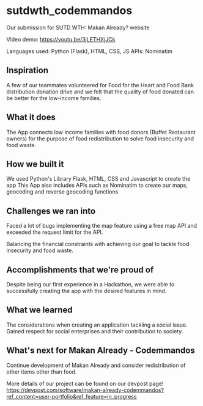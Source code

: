 # sutdwth_codemmandos
Our submission for SUTD WTH: Makan Already? website

Video demo: https://youtu.be/3jLETHXjJCk

Languages used: Python (Flask), HTML, CSS, JS
APIs: Nominatim

## Inspiration
A few of our teammates volunteered for Food for the Heart and Food Bank distribution donation drive and we felt that the quality of food donated can be better for the low-income families.

## What it does
The App connects low income families with food donors (Buffet Restaurant owners) for the purpose of food redistribution to solve food insecurity and food waste.

## How we built it
We used Python's Library Flask, HTML, CSS and Javascript to create the app 
This App also includes APIs such as Nominatim to create our maps, geocoding and reverse geocoding functions

## Challenges we ran into
Faced a lot of bugs implementing the map feature using a free map API and exceeded the request limit for the API.

Balancing the financial constraints with achieving our goal to tackle food insecurity and food waste. 

## Accomplishments that we're proud of 
Despite being our first experience in a Hackathon, we were able to successfully creating the app with the desired features in mind.

## What we learned
The considerations when creating an application tackling a social issue. Gained respect for social enterprises and their contribution to society.

## What's next for Makan Already - Codemmandos 
Continue development of Makan Already and consider redistribution of other items other than food. 

More details of our project can be found on our devpost page!
https://devpost.com/software/makan-already-codemmandos?ref_content=user-portfolio&ref_feature=in_progress
